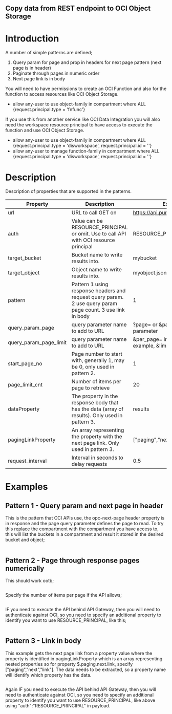 ## Copy data from REST endpoint to OCI Object Storage

# Introduction

A number of simple patterns are defined;
1. Query param for page and prop in headers for next page pattern (next page is in header)
2. Paginate through pages in numeric order
3. Next page link is in body

You will need to have permissions to create an OCI Function and also for the function to access resources like OCI Object Storage.
* allow any-user to use object-family in compartment <compartment-name> where ALL {request.principal.type = 'fnfunc'}

If you use this from another service like OCI Data Integration you will also need the workspace resource principal to have access to execute the function and use OCI Object Storage.

* allow any-user to use object-family in compartment <compartment-name> where ALL {request.principal.type = 'disworkspace', request.principal.id = '<workspace-ocid>'}
* allow any-user to manage function-family in compartment <compartment-name> where ALL {request.principal.type = 'disworkspace', request.principal.id = '<workspace-ocid>'}

# Description

Description of properties that are supported in the patterns.

Property | Description | Example
--- | --- | ---
url | URL to call GET on | https://api.punkapi.com/v2/beers
auth | Value can be RESOURCE_PRINCIPAL or omit. Use to call API with OCI resource principal | RESOURCE_PRINCIPAL
target_bucket | Bucket name to write results into. | mybucket
target_object | Object name to write results into. | myobject.json
pattern | Pattern 1 using response headers and request query param. 2 use query param page count. 3 use link in body | 1
query_param_page | query parameter name to add to URL | ?page= or &page= if first query parameter
query_param_page_limit | query parameter name to add to URL | &per_page= in this beers example, &limit= for OCI
start_page_no | Page number to start with, generally 1, may be 0, only used in pattern 2. | 1
page_limit_cnt | Number of items per page to retrieve | 20
dataProperty | The property in the response body that has the data (array of results). Only used in pattern 3. | results
pagingLinkProperty | An array representing the property with the next page link. Only used in pattern 3. | ["paging","next","link"]
request_interval | Interval in seconds to delay requests | 0.5

# Examples

## Pattern 1 - Query param and next page in header

This is the pattern that OCI APIs use, the opc-next-page header property is in response and the page query parameter defines the page to read. To try this replace the compartment with the compartment you have access to, this will list the buckets in a compartment and result it stored in the desired bucket and object;

```echo '{"auth":"RESOURCE_PRINCIPAL","url":"https://idhev4koz6gf.objectstorage.us-ashburn-1.oci.customer-oci.com/n/idhev4koz6gf/b/?compartmentId=ocid1.compartment.oc1..tbd&limit=2&fields=tags", "target_bucket":"a_cmd_bucket", "target_objectname":"allbuckets.json", "pattern":1, "query_param_page":"&page=", "header_prop_name":"opc-next-page"}' | fn invoke distools rest_to_os
```

## Pattern 2 - Page through response pages numerically

This should work ootb;

```echo '{"url":"https://api.punkapi.com/v2/beers", "target_bucket":"a_cmd_bucket", "target_objectname":"allbeers.json", "pattern":2, "query_param_page":"?page=", "start_page_no":1}' | fn invoke distools rest_to_os
```

Specify the number of items per page if the API allows;

```echo '{"url":"https://api.punkapi.com/v2/beers", "target_bucket":"a_cmd_bucket", "target_objectname":"allbeers.json", "pattern":2, "query_param_page":"?page=", "query_param_page_limit":"&per_page=", "start_page_no":1, "page_limit_cnt":20}' | fn invoke distools rest_to_os
```

IF you need to execute the API behind API Gateway, then you will need to authenticate against OCI, so you need to specify an additional property to identify you want to use RESOURCE_PRINCIPAL, like this;

```echo '{"auth":"RESOURCE_PRINCIPAL", "url":"https://api.punkapi.com/v2/beers", "target_bucket":"a_cmd_bucket", "target_objectname":"allbeers.json", "pattern":2, "query_param_page":"?page=", "query_param_page_limit":"&per_page=", "start_page_no":1, "page_limit_cnt":20}' | fn invoke distools rest_to_os
```

## Pattern 3 - Link in body

This example gets the next page link from a property value where the property is identified in pagingLinkProperty which is an array representing nested properties so for property $.paging.next.link, specify ["paging","next","link"]. The data needs to be extracted, so a property name will identify which property has the data.

```echo '{"url":"https://api.tbd.com/v1/stuff", "target_bucket":"a_cmd_bucket", "target_objectname":"allstuff.json", "pattern":3, "dataProperty":"data", "pagingLinkProperty":["paging","next","link"]}' | fn invoke distools rest_to_os
```

Again IF you need to execute the API behind API Gateway, then you will need to authenticate against OCI, so you need to specify an additional property to identify you want to use RESOURCE_PRINCIPAL, like above using "auth":"RESOURCE_PRINCIPAL" in payload.


